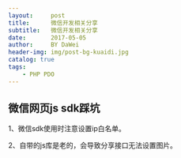 ```yaml
---
layout:     post
title:      微信开发相关分享
subtitle:   微信开发相关分享
date:       2017-05-05
author:     BY DaWei
header-img: img/post-bg-kuaidi.jpg
catalog: true
tags:
    - PHP PDO
---
```


## 微信网页js sdk踩坑

1、微信sdk使用时注意设置ip白名单。
    
2、自带的js库是老的，会导致分享接口无法设置图片。
    